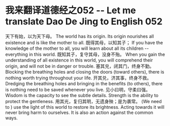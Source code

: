 # 我来翻译道德经之052 -- Let me translate Dao De Jing to English 052

天下有始，以为天下母。
The world has its origin. Its origin nourishes all existence and is like the mother to all.
既得其母，以知其子；
If you have the knowledge of the mother to all, you will learn about all its children -- everything in this world.
既知其子，复守其母，没身不殆。
When you gain the understanding of all existence in this world, you will comprehend their origin, and will not be in danger or trouble.
塞其兑，闭其门，终身不勤。
Blocking the breathing holes and closing the doors (toward others), there is nothing worth trying throughout your life. 
开其兑，济其事，终身不救。
Dredging the breathing holes and bringing in the benefits (to others), there is nothing need to be saved whenever you live.
见小曰明，守柔曰强。
Wisdom is the capacity to see the subtle details.
Strength is the ability to protect the gentleness.
用其光，复归其明，无遗身殃；是为袭常。
(We need to ) use the light of this world to restore its brightness. Acting towards it will never bring harm to ourselves. It is also an action against the common ways.
